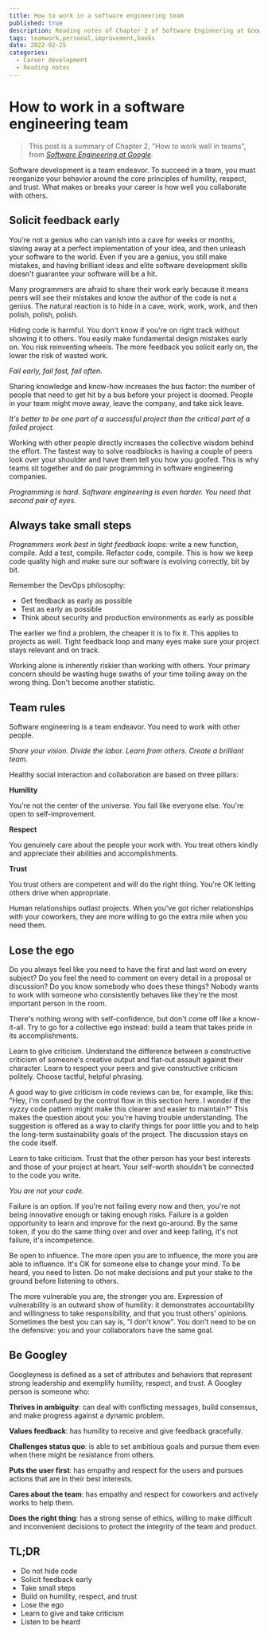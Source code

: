 ```yaml
---
title: How to work in a software engineering team
published: true
description: Reading notes of Chapter 2 of Software Engineering at Google
tags: teamwork,personal,improvement,books
date: 2022-02-25
categories:
  - Career development
  - Reading notes
---
```


# How to work in a software engineering team

> This post is a summary of Chapter 2, "How to work well in teams", from *[Software Engineering at Google](https://abseil.io/resources/swe-book)*.

Software development is a team endeavor. To succeed in a team, you must reorganize your behavior around the core principles of humility, respect, and trust. What makes or breaks your career is how well you collaborate with others.

<!-- more -->

## Solicit feedback early

You're not a genius who can vanish into a cave for weeks or months, slaving away at a perfect implementation of your idea, and then unleash your software to the world. Even if you are a genius, you still make mistakes, and having brilliant ideas and elite software development skills doesn't guarantee your software will be a hit.

Many programmers are afraid to share their work early because it means peers will see their mistakes and know the author of the code is not a genius. The natural reaction is to hide in a cave, work, work, work, and then polish, polish, polish.

Hiding code is harmful. You don't know if you're on right track without showing it to others. You easily make fundamental design mistakes early on. You risk reinventing wheels. The more feedback you solicit early on, the lower the risk of wasted work.

*Fail early, fail fast, fail often.*

Sharing knowledge and know-how increases the bus factor: the number of people that need to get hit by a bus before your project is doomed. People in your team might move away, leave the company, and take sick leave.

*It's better to be one part of a successful project than the critical part of a failed project.*

Working with other people directly increases the collective wisdom behind the effort. The fastest way to solve roadblocks is having a couple of peers look over your shoulder and have them tell you how you goofed. This is why teams sit together and do pair programming in software engineering companies.

*Programming is hard. Software engineering is even harder. You need that second pair of eyes.*

## Always take small steps

*Programmers work best in tight feedback loops*: write a new function, compile. Add a test, compile. Refactor code, compile. This is how we keep code quality high and make sure our software is evolving correctly, bit by bit.

Remember the DevOps philosophy:

- Get feedback as early as possible
- Test as early as possible
- Think about security and production environments as early as possible

The earlier we find a problem, the cheaper it is to fix it. This applies to projects as well. Tight feedback loop and many eyes make sure your project stays relevant and on track.

Working alone is inherently riskier than working with others. Your primary concern should be wasting huge swaths of your time toiling away on the wrong thing. Don't become another statistic.

## Team rules

Software engineering is a team endeavor. You need to work with other people.

*Share your vision. Divide the labor. Learn from others. Create a brilliant team.*

Healthy social interaction and collaboration are based on three pillars:

**Humility**

You're not the center of the universe. You fail like everyone else. You're open to self-improvement.

**Respect**

You genuinely care about the people your work with. You treat others kindly and appreciate their abilities and accomplishments.

**Trust**

You trust others are competent and will do the right thing. You're OK letting others drive when appropriate.

Human relationships outlast projects. When you've got richer relationships with your coworkers, they are more willing to go the extra mile when you need them.

## Lose the ego

Do you always feel like you need to have the first and last word on every subject? Do you feel the need to comment on every detail in a proposal or discussion? Do you know somebody who does these things? Nobody wants to work with someone who consistently behaves like they're the most important person in the room.

There's nothing wrong with self-confidence, but don't come off like a know-it-all. Try to go for a collective ego instead: build a team that takes pride in its accomplishments.

Learn to give criticism. Understand the difference between a constructive criticism of someone's creative output and flat-out assault against their character. Learn to respect your peers and give constructive criticism politely. Choose tactful, helpful phrasing.

A good way to give criticism in code reviews can be, for example, like this: "Hey, I'm confused by the control flow in this section here. I wonder if the xyzzy code pattern might make this clearer and easier to maintain?" This makes the question about you: you're having trouble understanding. The suggestion is offered as a way to clarify things for poor little you and to help the long-term sustainability goals of the project. The discussion stays on the code itself.

Learn to take criticism. Trust that the other person has your best interests and those of your project at heart. Your self-worth shouldn't be connected to the code you write.

*You are not your code.*

Failure is an option. If you're not failing every now and then, you're not being innovative enough or taking enough risks. Failure is a golden opportunity to learn and improve for the next go-around. By the same token, if you do the same thing over and over and keep failing, it's not failure, it's incompetence.

Be open to influence. The more open you are to influence, the more you are able to influence. It's OK for someone else to change your mind. To be heard, you need to listen. Do not make decisions and put your stake to the ground before listening to others.

The more vulnerable you are, the stronger you are. Expression of vulnerability is an outward show of humility: it demonstrates accountability and willingness to take responsibility, and that you trust others' opinions. Sometimes the best you can say is, "I don't know". You don't need to be on the defensive: you and your collaborators have the same goal.

## Be Googley

Googleyness is defined as a set of attributes and behaviors that represent strong leadership and exemplify humility, respect, and trust. A Googley person is someone who:

**Thrives in ambiguity**: can deal with conflicting messages, build consensus, and make progress against a dynamic problem.

**Values feedback**: has humility to receive and give feedback gracefully.

**Challenges status quo**: is able to set ambitious goals and pursue them even when there might be resistance from others.

**Puts the user first**: has empathy and respect for the users and pursues actions that are in their best interests.

**Cares about the team**: has empathy and respect for coworkers and actively works to help them.

**Does the right thing**: has a strong sense of ethics, willing to make difficult and inconvenient decisions to protect the integrity of the team and product.

## TL;DR

- Do not hide code
- Solicit feedback early
- Take small steps
- Build on humility, respect, and trust
- Lose the ego
- Learn to give and take criticism
- Listen to be heard
